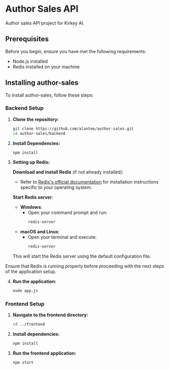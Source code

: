 
# Author Sales API

Author sales API project for Kirkey AI.

## Prerequisites

Before you begin, ensure you have met the following requirements:
- Node.js installed
- Redis installed on your machine

## Installing author-sales

To install author-sales, follow these steps:

### Backend Setup

1. **Clone the repository:**
   ```bash
   git clone https://github.com/alantee/author-sales.git
   cd author-sales/backend
   ```

2. **Install Dependencies:**
   ```bash
   npm install
   ```

3. **Setting up Redis:**

   **Download and install Redis** (if not already installed):
   - Refer to [Redis's official documentation](https://redis.io/download) for installation instructions specific to your operating system.

   **Start Redis server**:
   - **Windows**:
     - Open your command prompt and run:
       ```bash
       redis-server
       ```
   - **macOS and Linux**:
     - Open your terminal and execute:
       ```bash
       redis-server
       ```
   This will start the Redis server using the default configuration file.

Ensure that Redis is running properly before proceeding with the next steps of the application setup.

4. **Run the application:**
   ```bash
   node app.js
   ```

### Frontend Setup

1. **Navigate to the frontend directory:**
   ```bash
   cd ../frontend
   ```

2. **Install dependencies:**
   ```bash
   npm install
   ```

3. **Run the frontend application:**
   ```bash
   npm start
   ```
